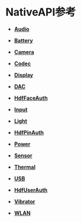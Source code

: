 # NativeAPI参考



- **[Audio](_audio.md)**

- **[Battery](battery.md)**

- **[Camera](_camera.md)**

- **[Codec](_codec.md)**

- **[Display](_display.md)**

- **[DAC](_d_a_c.md)**

- **[HdfFaceAuth](_hdf_face_auth.md)**

- **[Input](_input.md)**

- **[Light](_light.md)**

- **[HdfPinAuth](_hdf_pin_auth.md)**

- **[Power](power.md)**

- **[Sensor](_sensor.md)**

- **[Thermal](thermal.md)**

- **[USB](_u_s_b.md)**

- **[HdfUserAuth](_hdf_user_auth.md)**

- **[Vibrator](_vibrator.md)**

- **[WLAN](_w_l_a_n.md)**